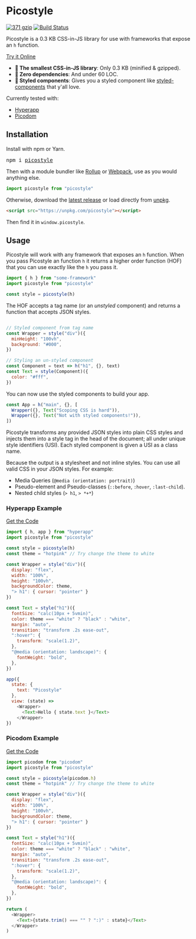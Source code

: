# Picostyle

[![371 gzip][gzip-badge]][bundlesize]
[![Build Status][travis-badge]][travis]

[gzip-badge]: https://img.shields.io/badge/minified%20&%20gzipped-371%20B-brightgreen.svg
[bundlesize]: https://github.com/siddharthkp/bundlesize
[travis-badge]: https://travis-ci.org/picostyle/picostyle.svg
[travis]: https://travis-ci.org/picostyle/picostyle

Picostyle is a 0.3 KB CSS-in-JS library for use with frameworks that expose an `h` function.

[Try it Online](https://codepen.io/lukejacksonn/pen/xXRGpv?editors=0010)

- **🚀 The smallest CSS-in-JS library**: Only 0.3 KB (minified & gzipped).
- **👏 Zero dependencies**: And under 60 LOC.
- **💅 Styled components**: Gives you a styled component like [styled-components](https://www.styled-components.com/) that y'all love.

Currently tested with:

- [Hyperapp](https://github.com/hyperapp/hyperapp)
- [Picodom](https://github.com/picodom/picodom)

## Installation

Install with npm or Yarn.

<pre>
npm i <a href="https://www.npmjs.com/package/picostyle">picostyle</a>
</pre>

Then with a module bundler like [Rollup](https://github.com/rollup/rollup) or [Webpack](https://github.com/webpack/webpack), use as you would anything else.

```js
import picostyle from "picostyle"
```

Otherwise, download the [latest release](https://github.com/picostyle/picostyle/releases/latest) or load directly from [unpkg](https://unpkg.com/picostyle).
```html
<script src="https://unpkg.com/picostyle"></script>
```

Then find it in `window.picostyle`.

## Usage

Picostyle will work with any framework that exposes an `h` function. When you pass Picostyle an function `h` it returns a higher order function (HOF) that you can use exactly like the `h` you pass it.

```js
import { h } from "some-framework"
import picostyle from "picostyle"

const style = picostyle(h)
```

The HOF accepts a tag name (or an _unstyled_ component) and returns a function that accepts JSON styles.

```js

// Styled component from tag name
const Wrapper = style("div")({
  minHeight: "100vh",
  background: "#000",
})

// Styling an un-styled component
const Component = text => h("h1", {}, text)
const Text = style(Component)({
  color: "#fff",
})
```

You can now use the styled components to build your app.

```js
const App = h("main", {}, [
  Wrapper({}, Text("Scoping CSS is hard")),
  Wrapper({}, Text("Not with styled components!")),
])
```

Picostyle transforms any provided JSON styles into plain CSS styles and injects them into a style tag in the head of the document; all under unique style identifiers (USI). Each styled component is given a USI as a class name.

Because the output is a stylesheet and not inline styles. You can use all valid CSS in your JSON styles. For example:

- Media Queries (`@media (orientation: portrait)`)
- Pseudo-element and Pseudo-classes (`::before`, `:hover`, `:last-child`).
- Nested child styles (`> h1`, `> *+*`)


### Hyperapp Example

[Get the Code](https://github.com/morishitter/picostyle/tree/master/examples/hyperapp)

```js
import { h, app } from "hyperapp"
import picostyle from "picostyle"

const style = picostyle(h)
const theme = "hotpink" // Try change the theme to white

const Wrapper = style("div")({
  display: "flex",
  width: "100%",
  height: "100vh",
  backgroundColor: theme,
  "> h1": { cursor: "pointer" }
})

const Text = style("h1")({
  fontSize: "calc(10px + 5vmin)",
  color: theme === "white" ? "black" : "white",
  margin: "auto",
  transition: "transform .2s ease-out",
  ":hover": {
    transform: "scale(1.2)",
  },
  "@media (orientation: landscape)": {
    fontWeight: "bold",
  },
})

app({
  state: {
    text: "Picostyle"
  },
  view: (state) =>
    <Wrapper>
      <Text>Hello { state.text }</Text>
    </Wrapper>
})
```

### Picodom Example

[Get the Code](https://github.com/morishitter/picostyle/tree/master/examples/picodom)

```js
import picodom from "picodom"
import picostyle from "picostyle"

const style = picostyle(picodom.h)
const theme = "hotpink" // Try change the theme to white

const Wrapper = style("div")({
  display: "flex",
  width: "100%",
  height: "100vh",
  backgroundColor: theme,
  "> h1": { cursor: "pointer" }
})

const Text = style("h1")({
  fontSize: "calc(10px + 5vmin)",
  color: theme === "white" ? "black" : "white",
  margin: "auto",
  transition: "transform .2s ease-out",
  ":hover": {
    transform: "scale(1.2)",
  },
  "@media (orientation: landscape)": {
    fontWeight: "bold",
  },
})

return (
  <Wrapper>
    <Text>{state.trim() === "" ? ":)" : state}</Text>
  </Wrapper>
)
```
